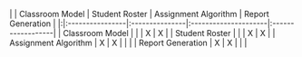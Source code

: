 | | Classroom Model | Student Roster | Assignment Algorithm | Report Generation |
|:|:----------------|:---------------|:---------------------|:------------------|
| Classroom Model |                 |                | X                    | X                 |
| Student Roster |                 |                | X                    | X                 |
| Assignment Algorithm | X               | X              |                      |                   |
| Report Generation | X               | X              |                      |                   |